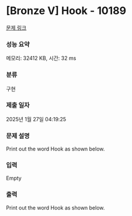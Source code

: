 # [Bronze V] Hook - 10189 

[문제 링크](https://www.acmicpc.net/problem/10189) 

### 성능 요약

메모리: 32412 KB, 시간: 32 ms

### 분류

구현

### 제출 일자

2025년 1월 27일 04:19:25

### 문제 설명

<p>Print out the word Hook as shown below.</p>

### 입력 

 Empty

### 출력 

 <p>Print out the word Hook as shown below.</p>

